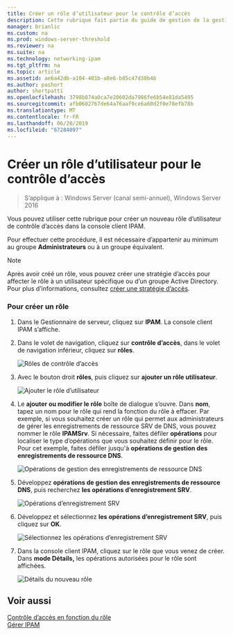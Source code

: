 ```yaml
---
title: Créer un rôle d’utilisateur pour le contrôle d’accès
description: Cette rubrique fait partie du guide de gestion de la gestion des adresses IP (IPAM) dans Windows Server 2016.
manager: brianlic
ms.custom: na
ms.prod: windows-server-threshold
ms.reviewer: na
ms.suite: na
ms.technology: networking-ipam
ms.tgt_pltfrm: na
ms.topic: article
ms.assetid: ae6a42db-a104-401b-a8e6-b85c47d30b46
ms.author: pashort
author: shortpatti
ms.openlocfilehash: 3798b074a0ca7e20602da7986fe6b54e81da5495
ms.sourcegitcommit: afb0602767de64a76aaf9ce6a60d2f0e78efb78b
ms.translationtype: MT
ms.contentlocale: fr-FR
ms.lasthandoff: 06/20/2019
ms.locfileid: "67284097"
---
```

# <a name="create-a-user-role-for-access-control"></a>Créer un rôle d’utilisateur pour le contrôle d’accès

>S’applique à : Windows Server (canal semi-annuel), Windows Server 2016

Vous pouvez utiliser cette rubrique pour créer un nouveau rôle d’utilisateur de contrôle d’accès dans la console client IPAM.  
  
Pour effectuer cette procédure, il est nécessaire d’appartenir au minimum au groupe **Administrateurs** ou à un groupe équivalent.  
  
> [!NOTE]  
> Après avoir créé un rôle, vous pouvez créer une stratégie d’accès pour affecter le rôle à un utilisateur spécifique ou d’un groupe Active Directory. Pour plus d’informations, consultez [créer une stratégie d’accès](../../technologies/ipam/Create-an-Access-Policy.md).  
  
### <a name="to-create-a-role"></a>Pour créer un rôle  
  
1.  Dans le Gestionnaire de serveur, cliquez sur **IPAM**. La console client IPAM s’affiche.  
  
2.  Dans le volet de navigation, cliquez sur **contrôle d’accès**, dans le volet de navigation inférieur, cliquez sur **rôles**.  
  
    ![Rôles de contrôle d’accès](../../media/Create-a-User-Role-for-Access-Control/ipam_CreateUserRole_01.jpg)  
  
3.  Avec le bouton droit **rôles**, puis cliquez sur **ajouter un rôle utilisateur**.  
  
    ![Ajouter le rôle d’utilisateur](../../media/Create-a-User-Role-for-Access-Control/ipam_CreateUserRole_02.jpg)  
  
4.  Le **ajouter ou modifier le rôle** boîte de dialogue s’ouvre. Dans **nom**, tapez un nom pour le rôle qui rend la fonction du rôle à effacer. Par exemple, si vous souhaitez créer un rôle qui permet aux administrateurs de gérer les enregistrements de ressource SRV de DNS, vous pouvez nommer le rôle **IPAMSrv**. Si nécessaire, faites défiler **opérations** pour localiser le type d’opérations que vous souhaitez définir pour le rôle. Pour cet exemple, faites défiler jusqu'à **opérations de gestion des enregistrements de ressource DNS**.  
  
    ![Opérations de gestion des enregistrements de ressource DNS](../../media/Create-a-User-Role-for-Access-Control/ipam_CreateUserRole_03.jpg)  
  
5.  Développez **opérations de gestion des enregistrements de ressource DNS**, puis recherchez **les opérations d’enregistrement SRV**.  
  
    ![Opérations d’enregistrement SRV](../../media/Create-a-User-Role-for-Access-Control/ipam_CreateUserRole_04.jpg)  
  
6.  Développez et sélectionnez **les opérations d’enregistrement SRV**, puis cliquez sur **OK**.  
  
    ![Sélectionnez les opérations d’enregistrement SRV](../../media/Create-a-User-Role-for-Access-Control/ipam_CreateUserRole_05.jpg)  
  
7.  Dans la console client IPAM, cliquez sur le rôle que vous venez de créer. Dans **mode Détails,** les opérations autorisées pour le rôle sont affichées.  
  
    ![Détails du nouveau rôle](../../media/Create-a-User-Role-for-Access-Control/ipam_CreateUserRole_06.jpg)  
  
## <a name="see-also"></a>Voir aussi  
[Contrôle d’accès en fonction du rôle](Role-based-Access-Control.md)  
[Gérer IPAM](Manage-IPAM.md)  
  


